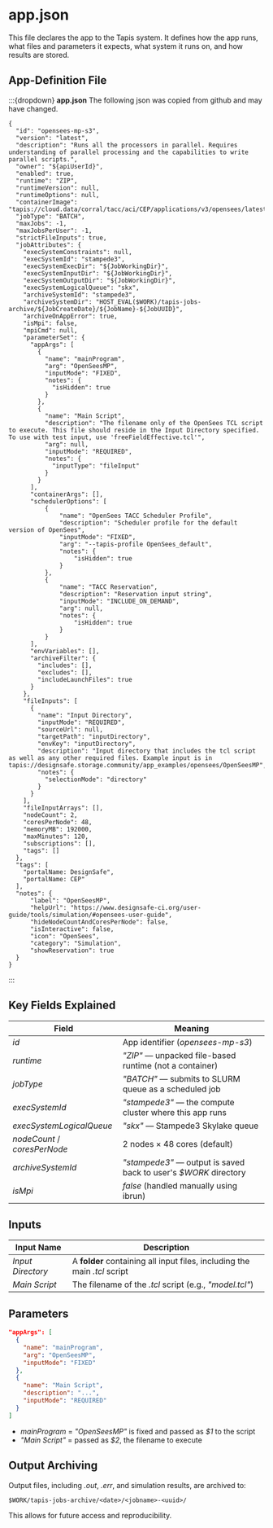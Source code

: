# app.json
    
This file declares the app to the Tapis system. It defines how the app runs, what files and parameters it expects, what system it runs on, and how results are stored.

##  App-Definition File
:::{dropdown} **app.json**
The following json was copied from github and may have changed.
```
{
  "id": "opensees-mp-s3",
  "version": "latest",
  "description": "Runs all the processors in parallel. Requires understanding of parallel processing and the capabilities to write parallel scripts.",
  "owner": "${apiUserId}",
  "enabled": true,
  "runtime": "ZIP",
  "runtimeVersion": null,
  "runtimeOptions": null,
  "containerImage": "tapis://cloud.data/corral/tacc/aci/CEP/applications/v3/opensees/latest/OpenSees/opensees.zip",
  "jobType": "BATCH",
  "maxJobs": -1,
  "maxJobsPerUser": -1,
  "strictFileInputs": true,
  "jobAttributes": {
    "execSystemConstraints": null,
    "execSystemId": "stampede3",
    "execSystemExecDir": "${JobWorkingDir}",
    "execSystemInputDir": "${JobWorkingDir}",
    "execSystemOutputDir": "${JobWorkingDir}",
    "execSystemLogicalQueue": "skx",
    "archiveSystemId": "stampede3",
    "archiveSystemDir": "HOST_EVAL($WORK)/tapis-jobs-archive/${JobCreateDate}/${JobName}-${JobUUID}",
    "archiveOnAppError": true,
    "isMpi": false,
    "mpiCmd": null,
    "parameterSet": {
      "appArgs": [
        {
          "name": "mainProgram",
          "arg": "OpenSeesMP",
          "inputMode": "FIXED",
          "notes": {
            "isHidden": true
          }
        },
        {
          "name": "Main Script",
          "description": "The filename only of the OpenSees TCL script to execute. This file should reside in the Input Directory specified. To use with test input, use 'freeFieldEffective.tcl'",
          "arg": null,
          "inputMode": "REQUIRED",
          "notes": {
            "inputType": "fileInput"
          }
        }
      ],
      "containerArgs": [],
      "schedulerOptions": [
          {
              "name": "OpenSees TACC Scheduler Profile",
              "description": "Scheduler profile for the default version of OpenSees",
              "inputMode": "FIXED",
              "arg": "--tapis-profile OpenSees_default",
              "notes": {
                  "isHidden": true
              }
          },
          {
              "name": "TACC Reservation",
              "description": "Reservation input string",
              "inputMode": "INCLUDE_ON_DEMAND",
              "arg": null,
              "notes": {
                  "isHidden": true
              }
          }
      ],
      "envVariables": [],
      "archiveFilter": {
        "includes": [],
        "excludes": [],
        "includeLaunchFiles": true
      }
    },
    "fileInputs": [
      {
        "name": "Input Directory",
        "inputMode": "REQUIRED",
        "sourceUrl": null,
        "targetPath": "inputDirectory",
        "envKey": "inputDirectory",
        "description": "Input directory that includes the tcl script as well as any other required files. Example input is in tapis://designsafe.storage.community/app_examples/opensees/OpenSeesMP",
        "notes": {
          "selectionMode": "directory"
        }
      }
    ],
    "fileInputArrays": [],
    "nodeCount": 2,
    "coresPerNode": 48,
    "memoryMB": 192000,
    "maxMinutes": 120,
    "subscriptions": [],
    "tags": []
  },
  "tags": [
    "portalName: DesignSafe",
    "portalName: CEP"
  ],
  "notes": {
      "label": "OpenSeesMP",
      "helpUrl": "https://www.designsafe-ci.org/user-guide/tools/simulation/#opensees-user-guide",
      "hideNodeCountAndCoresPerNode": false,
      "isInteractive": false,
      "icon": "OpenSees",
      "category": "Simulation",
      "showReservation": true
  }
}
```
:::


## Key Fields Explained

| Field                        | Meaning                                                          |
| ---------------------------- | ---------------------------------------------------------------- |
| *id*                         | App identifier (*opensees-mp-s3*)                                |
| *runtime*                    | *"ZIP"* — unpacked file-based runtime (not a container)          |
| *jobType*                    | *"BATCH"* — submits to SLURM queue as a scheduled job            |
| *execSystemId*               | *"stampede3"* — the compute cluster where this app runs          |
| *execSystemLogicalQueue*     | *"skx"* — Stampede3 Skylake queue                                |
| *nodeCount* / *coresPerNode* | 2 nodes × 48 cores (default)                                     |
| *archiveSystemId*            | *"stampede3"* — output is saved back to user's *$WORK* directory |
| *isMpi*                      | *false* (handled manually using ibrun)                           |

## Inputs

| Input Name        | Description                                                               |
| ----------------- | ------------------------------------------------------------------------- |
| *Input Directory* | A **folder** containing all input files, including the main *.tcl* script |
| *Main Script*     | The filename of the *.tcl* script (e.g., *"model.tcl"*)                   |

## Parameters

```json
"appArgs": [
  {
    "name": "mainProgram",
    "arg": "OpenSeesMP",
    "inputMode": "FIXED"
  },
  {
    "name": "Main Script",
    "description": "...",
    "inputMode": "REQUIRED"
  }
]
```

* *mainProgram* = *"OpenSeesMP"* is fixed and passed as *$1* to the script
* *"Main Script"* = passed as *$2*, the filename to execute

## Output Archiving

Output files, including *.out*, *.err*, and simulation results, are archived to:

```
$WORK/tapis-jobs-archive/<date>/<jobname>-<uuid>/
```

This allows for future access and reproducibility.

